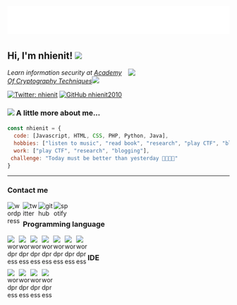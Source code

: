 <h1 align="center">
  <img src="name.svg" alt="__nhienit__" />
</h1>  


<h2> Hi, I'm nhienit! <img src="https://media.giphy.com/media/mGcNjsfWAjY5AEZNw6/giphy.gif" width="50"></h2>
<img align='right' src="https://media.giphy.com/media/o0vwzuFwCGAFO/giphy.gif" width="230">
<p><em>Learn information security at <a href="http://www.unb.br">Academy Of Cryptography Techniques</a><img src="https://media.giphy.com/media/fYSnHlufseco8Fh93Z/giphy.gif" width="30"></em></p>

[![Twitter: __nhienit__](https://img.shields.io/twitter/follow/__nhienit__?style=social)](https://twitter.com/__nhienit__)
[![GitHub nhienit2010](https://img.shields.io/github/followers/nhienit2010?label=follow&style=social)](https://github.com/nhienit2010)


### <img src="https://media.giphy.com/media/VgCDAzcKvsR6OM0uWg/giphy.gif" width="50"> A little more about me...  

```javascript
const nhienit = {
  code: [Javascript, HTML, CSS, PHP, Python, Java],
  hobbies: ["listen to music", "read book", "research", "play CTF", "blogging"],
  work: ["play CTF", "research", "blogging"],
 challenge: "Today must be better than yesterday 💪💪💪💪"
}
```
---

### Contact me

[<img align="left" alt="wordpress" width="35px" src="https://img.icons8.com/color/48/000000/wordpress.png" />](http://nhienit.wordpress.com/)
[<img align="left" alt="twitter" width="35px" src="https://img.icons8.com/color/48/000000/twitter--v1.png" />](https://twitter.com/__nhienit__)
[<img align="left" alt="github" width="35px" src="https://img.icons8.com/color-glass/48/000000/github.png" />](https://github.com/nhienit2010)
[<img align="left" alt="spotify" width="35px" src="https://img.icons8.com/fluency/48/000000/spotify.png" />](https://open.spotify.com/user/31bmwgpaid4d3fet75wcvf7rwpja)  
  
<br />  

### Programming language  
  
<img align="left" alt="wordpress" width="26px" src="https://img.icons8.com/color/48/000000/html-5--v1.png" />
<img align="left" alt="wordpress" width="26px" src="https://img.icons8.com/color/48/000000/css3.png" />
<img align="left" alt="wordpress" width="26px" src="https://img.icons8.com/color/48/000000/javascript--v1.png"/>
<img align="left" alt="wordpress" width="26px" src="https://img.icons8.com/dusk/64/000000/php-logo.png"/>
<img align="left" alt="wordpress" width="26px" src="https://img.icons8.com/color/48/000000/nodejs.png"/>
<img align="left" alt="wordpress" width="26px" src="https://img.icons8.com/color/48/000000/python--v1.png"/>
<img align="left" alt="wordpress" width="26px" src="https://img.icons8.com/color/48/000000/java-coffee-cup-logo--v1.png"/>  
  
<br />  
  
### IDE  
  
<img align="left" alt="wordpress" width="26px" src="https://img.icons8.com/fluency/48/000000/sublime-text.png"/>
<img align="left" alt="wordpress" width="26px" src="https://img.icons8.com/color/48/000000/intellij-idea.png"/>
<img align="left" alt="wordpress" width="26px" src="https://img.icons8.com/fluency/48/000000/visual-studio-code-2019.png"/>
<img align="left" alt="wordpress" width="26px" src="https://img.icons8.com/office/16/000000/java-eclipse.png"/>
